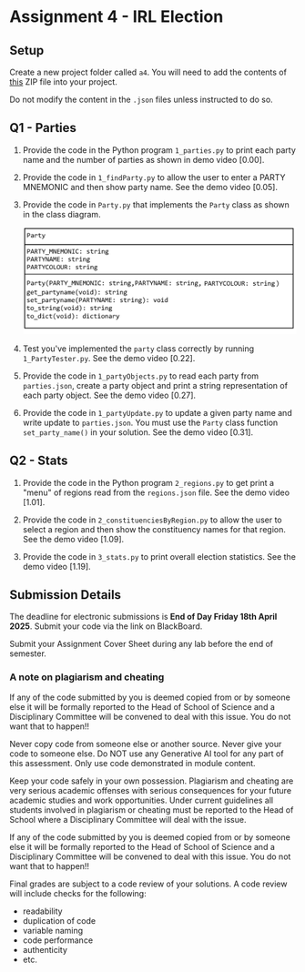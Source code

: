 # Assignment 4 - IRL Election

## Setup

Create a new project folder called `a4`.  You will need to add the contents of [this](a4.zip) ZIP file into your project.

Do not modify the content in the `.json` files unless instructed to do so.

## Q1 - Parties

1.  Provide the code in the Python program `1_parties.py` to print each party name and the number of parties as shown in demo video [0.00].

1.  Provide the code in `1_findParty.py` to allow the user to enter a PARTY MNEMONIC and then show party name.  See the demo video [0.05].

1.  Provide the code in `Party.py` that implements the `Party` class as shown in the class diagram.

    ![](images/party.png)

2.  Test you've implemented the `party` class correctly by running `1_PartyTester.py`.  See the demo video [0.22].

3.  Provide the code in `1_partyObjects.py` to read each party from `parties.json`, create a party object and print a string representation of each party object.  See the demo video [0.27].

4.  Provide the code in `1_partyUpdate.py` to update a given party name and write update to `parties.json`.  You must use the `Party` class function `set_party_name()` in your solution.  See the demo video [0.31].


## Q2 - Stats

1.  Provide the code in the Python program `2_regions.py` to get print a "menu" of regions read from the `regions.json` file. See the demo video [1.01].

3.  Provide the code in `2_constituenciesByRegion.py` to allow the user to select a region and then show the constituency names for that region.  See the demo video [1.09].

4.  Provide the code in `3_stats.py` to print overall election statistics.  See the demo video [1.19].


## Submission Details

The deadline for electronic submissions is **End of Day Friday 18th April 2025**. Submit your code via the link on BlackBoard.

Submit your Assignment Cover Sheet during any lab before the end of semester.

### A note on plagiarism and cheating

If any of the code submitted by you is deemed copied from or by someone else it will be formally reported to the Head of School of Science and a Disciplinary Committee will be convened to deal with this issue. You do not want that to happen!!

Never copy code from someone else or another source. Never give your code to someone else. Do NOT use any Generative AI tool for any part of this assessment.  Only use code demonstrated in module content.  

Keep your code safely in your own possession. Plagiarism and cheating are very serious academic offenses with serious consequences for your future academic studies and work opportunities. Under current guidelines all students involved in plagiarism or cheating must be reported to the Head of School where a Disciplinary Committee will deal with the issue.

If any of the code submitted by you is deemed copied from or by someone else it will be formally reported to the Head of School of Science and a Disciplinary Committee will be convened to deal with this issue. You do not want that to happen!!

Final grades are subject to a code review of your solutions.  A code review will include checks for the following:  
- readability 
- duplication of code 
- variable naming 
- code performance 
- authenticity 
- etc. 
